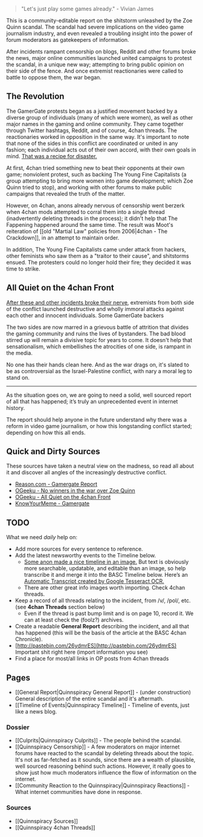 > "Let's just play some games already." - Vivian James

This is a community-editable report on the shitstorm unleashed by the Zoe Quinn scandal. The scandal had severe implications on the video game journalism industry, and even revealed a troubling insight into the power of forum moderators as gatekeepers of information. 

After incidents rampant censorship on blogs, Reddit and other forums broke the news, major online communities launched united campaigns to protest the scandal, in a unique new way; attempting to bring public opinion on their side of the fence. And once extremist reactionaries were called to battle to oppose them, the war began. 

## The Revolution

The GamerGate protests began as a justified movement backed by a diverse group of individuals (many of which were women), as well as other major names in the gaming and online community. They came together through Twitter hashtags, Reddit, and of course, 4chan threads. The reactionaries worked in opposition in the same way. It's important to note that none of the sides in this conflict are coordinated or united in any fashion; each individual acts out of their own accord, with their own goals in mind. [That was a recipe for disaster.](http://i1.kym-cdn.com/photos/images/original/000/846/070/24a.png)

At first, 4chan tried something new to beat their opponents at their own game; nonviolent protest, such as backing The Young Fine Capitalists (a group attempting to bring more women into game development; which Zoe Quinn tried to stop), and working with other forums to make public campaigns that revealed the truth of the matter. 

However, on 4chan, anons already nervous of censorship went berzerk when 4chan mods attempted to corral them into a single thread (inadvertently deleting threads in the process); it didn't help that The Fappening happened around the same time. The result was Moot's reiteration of [[old "Martial Law" policies from 2006|4chan - The Crackdown]], in an attempt to maintain order.  

In addition, The Young Fine Capitalists came under attack from hackers, other feminists who saw them as a "traitor to their cause", and shitstorms ensued. The protesters could no longer hold their fire; they decided it was time to strike.

## All Quiet on the 4chan Front

[After these and other incidents broke their nerve](http://ogeeku.com/blog/2014/09/15/gamergate-quiet-4chan-front/), extremists from both side of the conflict launched destructive and wholly immoral attacks against each other and innocent individuals. Some GamerGate backers

The two sides are now marred in a grievous battle of attrition that divides the gaming community and ruins the lives of bystanders. The bad blood stirred up will remain a divisive topic for years to come. It doesn't help that sensationalism, which embellishes the atrocities of one side, is rampant in the media.

No one has their hands clean here. And as the war drags on, it's slated to be as controversial as the Israel-Palestine conflict, with nary a moral leg to stand on.

---

As the situation goes on, we are going to need a solid, well sourced report of all that has happened; it’s truly an unprecedented event in internet history. 

The report should help anyone in the future understand why there was a reform in video game journalism, or how this longstanding conflict started; depending on how this all ends.

## Quick and Dirty Sources

These sources have taken a neutral view on the madness, so read all about it and discover all angles of the increasingly destructive conflict.

* [Reason.com - Gamergate Report](http://reason.com/archives/2014/10/12/gamergate-part-i-sex-lies-and-gender-gam)
* [OGeeku - No winners in the war over Zoe Quinn](http://ogeeku.com/blog/2014/08/31/war-over-zoe-quinn-nowinners/)
* [OGeeku - All Quiet on the 4chan Front](http://ogeeku.com/blog/2014/09/15/gamergate-quiet-4chan-front/)
* [KnowYourMeme - Gamergate](http://knowyourmeme.com/memes/events/gamergate)

## TODO

What we need *daily* help on:

* Add more sources for every sentence to reference.
* Add the latest newsworthy events to the Timeline below.
    * [Some anon made a nice timeline in an image.](http://i.imgur.com/2GvxDVx.jpg) But text is obviously more searchable, updatable, and editable than an image, so help transcribe it and merge it into the BASC Timeline below. Here’s an [Automatic Transcript created by Google Tesseract OCR.](https://docs.google.com/document/d/11YYBEDfWUhfnrzyWGHVRZr1DciQOLhyV_KJuagcHV_U/edit)
    * There are other great info images worth importing. Check 4chan threads.
* Keep a record of all threads relating to the incident, from /v/, /pol/, etc. (see **4chan Threads** section below)
    * Even if the thread is past bump limit and is on page 10, record it. We can at least check the (foolz?) archives.
* Create a readable **General Report** describing the incident, and all that has happened (this will be the basis of the article at the BASC 4chan Chronicle).
* [http://pastebin.com/26ydmrES](http://pastebin.com/26ydmrES) Important shit right here (import information you see)
* Find a place for most/all links in OP posts from 4chan threads

## Pages

* [[General Report|Quinnspiracy General Report]] - (under construction) General description of the entire scandal and it's aftermath.
* [[Timeline of Events|Quinnspiracy Timeline]] - Timeline of events, just like a news blog.

### Dossier

* [[Culprits|Quinnspiracy Culprits]] - The people behind the scandal.
* [[Quinnspiracy Censorship]] - A few moderators on major internet forums have reacted to the scandal by deleting threads about the topic. It's not as far-fetched as it sounds, since there are a wealth of plausible, well sourced reasoning behind such actions. However, it really goes to show just how much moderators influence the flow of information on the internet. 
* [[Community Reaction to the Quinnspiracy|Quinnspiracy Reactions]] - What internet communities have done in response.

### Sources

* [[Quinnspiracy Sources]]
* [[Quinnspiracy 4chan Threads]]